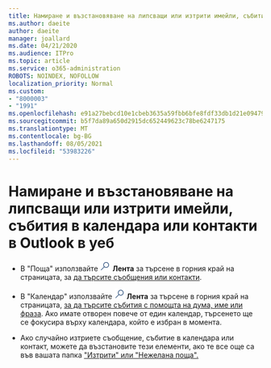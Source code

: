 ```yaml
---
title: Намиране и възстановяване на липсващи или изтрити имейли, събития в календара или контакти
ms.author: daeite
author: daeite
manager: joallard
ms.date: 04/21/2020
ms.audience: ITPro
ms.topic: article
ms.service: o365-administration
ROBOTS: NOINDEX, NOFOLLOW
localization_priority: Normal
ms.custom:
- "8000003"
- "1991"
ms.openlocfilehash: e91a27bebcd10e1cbeb3635a59fbb6bfe8fdf33db1d21e094794fc82d9f0e608
ms.sourcegitcommit: b5f7da89a650d2915dc652449623c78be6247175
ms.translationtype: MT
ms.contentlocale: bg-BG
ms.lasthandoff: 08/05/2021
ms.locfileid: "53983226"
---
```

# <a name="find-and-recover-missing-or-deleted-email-calendar-events-or-contacts-in-outlook-on-the-web"></a>Намиране и възстановяване на липсващи или изтрити имейли, събития в календара или контакти в Outlook в уеб

- В "Поща" използвайте <img src='data:image/png;base64,iVBORw0KGgoAAAANSUhEUgAAABUAAAAVBAMAAABbObilAAAAKlBMVEX///+WqL7l6u8vUn8iR3azwNDCzNlObJFAYIkDLWNeeZuks8d7ka1thaRtSbf+AAAAS0lEQVQI12MgFjAdmVkKY6csYxK5AGUbAqWsIUzGBiARAmGzCwAJlgQwmyMARiDEEeoxzWEyQZivLAS3l8kQ4RplkDF4hRkWEvQSABbdDSdqA/J0AAAAAElFTkSuQmCC' />
 **Лента** за търсене в горния край на страницата, за [да търсите съобщения или контакти](https://support.office.com/article/b27e5eb7-3255-4c61-bf16-1c6a16bc2e6b).

- В "Календар" използвайте <img src='data:image/png;base64,iVBORw0KGgoAAAANSUhEUgAAABUAAAAVBAMAAABbObilAAAAKlBMVEX///+WqL7l6u8vUn8iR3azwNDCzNlObJFAYIkDLWNeeZuks8d7ka1thaRtSbf+AAAAS0lEQVQI12MgFjAdmVkKY6csYxK5AGUbAqWsIUzGBiARAmGzCwAJlgQwmyMARiDEEeoxzWEyQZivLAS3l8kQ4RplkDF4hRkWEvQSABbdDSdqA/J0AAAAAElFTkSuQmCC' />
 **Лента** за търсене в горния край на страницата, [за да търсите събития с помощта на дума, име или фраза](https://support.office.com/article/d587aaec-fb2c-4f6f-aee1-0df1fc591477). Ако имате отворен повече от един календар, търсенето ще се фокусира върху календара, който е избран в момента.

- Ако случайно изтриете съобщение, събитие в календара или контакт, можете да възстановите тези елементи, ако те все още са във вашата папка ["Изтрити" или "Нежелана поща".](https://support.office.com/article/a8ca78ac-4721-4066-95dd-571842e9fb11)